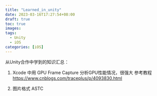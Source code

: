 ```yaml
---
title: "Learned_in_unity"
date: 2023-03-16T17:27:54+08:00
draft: true
toc: true
images:
tags: 
  - Unity
  - iOS
categories: [iOS]
---
```


从Unity合作中学到的知识汇总：
1. Xcode 中用 GPU Frame Capture 分析GPU性能情况，很强大
参考教程 https://www.cnblogs.com/traceplus/p/4093830.html

2. 图片格式 ASTC